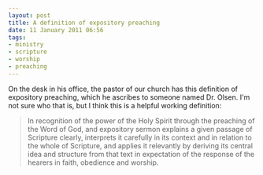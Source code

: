 ```yaml
---
layout: post
title: A definition of expository preaching
date: 11 January 2011 06:56
tags:
- ministry
- scripture
- worship
- preaching
---
```

On the desk in his office, the pastor of our church has this definition of expository preaching, which he ascribes to someone named Dr. Olsen. I'm not sure who that is, but I think this is a helpful working definition:

<blockquote>
In recognition of the power of the Holy Spirit through the preaching of the Word of God, and expository sermon explains a given passage of Scripture clearly, interprets it carefully in its context and in relation to the whole of Scripture, and applies it relevantly by deriving its central idea and structure from that text in expectation of the response of the hearers in faith, obedience and worship.
</blockquote>
